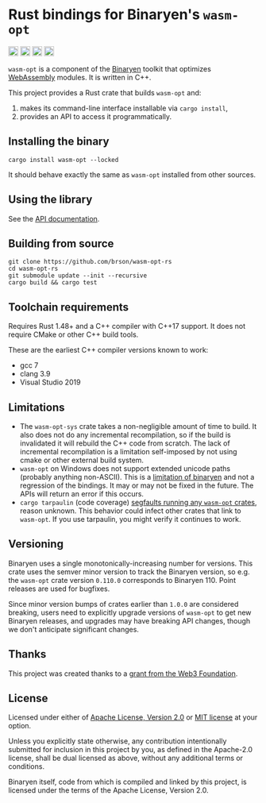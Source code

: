 # Rust bindings for Binaryen's `wasm-opt`

[<img alt="github" src="https://img.shields.io/badge/github-brson/wasm--opt--rs-8da0cb?style=for-the-badge&labelColor=555555&logo=github" height="20">](https://github.com/brson/wasm-opt-rs)
[<img alt="crates.io" src="https://img.shields.io/crates/v/wasm-opt.svg?style=for-the-badge&color=fc8d62&logo=rust" height="20">](https://crates.io/crates/wasm-opt)
[<img alt="docs.rs" src="https://img.shields.io/badge/docs.rs-wasm--opt-66c2a5?style=for-the-badge&labelColor=555555&logo=docs.rs" height="20">](https://docs.rs/wasm-opt)
[<img alt="build status" src="https://img.shields.io/github/workflow/status/brson/wasm-opt-rs/CI/master?style=for-the-badge" height="20">](https://github.com/brson/wasm-opt-rs/actions?query=branch%3Amaster)

`wasm-opt` is a component of the [Binaryen] toolkit
that optimizes [WebAssembly] modules. It is written
in C++.

[Binaryen]: https://github.com/WebAssembly/binaryen
[WebAssembly]: https://webassembly.org/

This project provides a Rust crate that builds `wasm-opt` and:

1) makes its command-line interface installable via `cargo install`,
2) provides an API to access it programmatically.




## Installing the binary

```
cargo install wasm-opt --locked
```

It should behave exactly the same as `wasm-opt` installed from other sources.




## Using the library

See the [API documentation][api].

[api]: https://docs.rs/wasm-opt




## Building from source

```
git clone https://github.com/brson/wasm-opt-rs
cd wasm-opt-rs
git submodule update --init --recursive
cargo build && cargo test
```




## Toolchain requirements

Requires Rust 1.48+ and a C++ compiler with C++17 support.
It does not require CMake or other C++ build tools.

These are the earliest C++ compiler versions known to work:

- gcc 7
- clang 3.9
- Visual Studio 2019




## Limitations

- The `wasm-opt-sys` crate takes a non-negligible amount of time to build. It
  also does not do any incremental recompilation, so if the build is invalidated
  it will rebuild the C++ code from scratch. The lack of incremental
  recompilation is a limitation self-imposed by not using cmake or other
  external build system.
- `wasm-opt` on Windows does not support extended unicode paths (probably
  anything non-ASCII). This is a [limitation of
  binaryen](https://github.com/brson/wasm-opt-rs/issues/40) and not a regression
  of the bindings. It may or may not be fixed in the future. The APIs will
  return an error if this occurs.
- `cargo tarpaulin` (code coverage) [segfaults running any `wasm-opt`
  crates](https://github.com/brson/wasm-opt-rs/issues/59), reason unknown. This
  behavior could infect other crates that link to `wasm-opt`. If you use
  tarpaulin, you might verify it continues to work.




## Versioning

Binaryen uses a single monotonically-increasing number for versions.
This crate uses the semver minor version to track the Binaryen version,
so e.g. the `wasm-opt` crate version `0.110.0` corresponds to Binaryen 110.
Point releases are used for bugfixes.

Since minor version bumps of crates earlier than `1.0.0` are considered breaking,
users need to explicitly upgrade versions of `wasm-opt` to get new Binaryen releases,
and upgrades may have breaking API changes,
though we don't anticipate significant changes.




## Thanks

This project was created thanks to a [grant from the Web3 Foundation](https://github.com/w3f/Grants-Program/pull/1070).




## License

Licensed under either of [Apache License, Version 2.0](LICENSE-APACHE)
or [MIT license](LICENSE-MIT) at your option.

Unless you explicitly state otherwise, any contribution intentionally submitted
for inclusion in this project by you, as defined in the Apache-2.0 license,
shall be dual licensed as above, without any additional terms or conditions.

Binaryen itself, code from which is compiled and linked by this project,
is licensed under the terms of the Apache License, Version 2.0.

